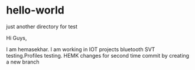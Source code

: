 # hello-world
just another directory for test 

Hi Guys,

I am hemasekhar. I am working in IOT projects bluetooth SVT testing.Profiles testing.
HEMK changes for second time commit by creating a new branch
